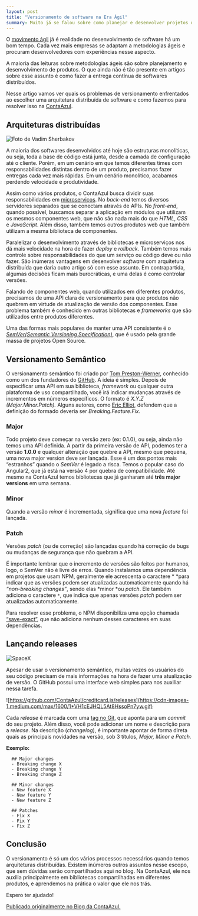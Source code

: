 ```yaml
---
layout: post
title: "Versionamento de software na Era Ágil"
summary: Muito já se falou sobre como planejar e desenvolver projetos usando métodos ágeis, mas quase nunca vamos como fazer a entrega contínua de software distribuídos. Esse post fala sobre como versionar software na era ágil.
---
```


O [movimento ágil](http://www.manifestoagil.com.br/) já é realidade no desenvolvimento de software há um bom tempo. Cada vez mais empresas se adaptam a metodologias ágeis e procuram desenvolvedores com experiências nesse aspecto.

A maioria das leituras sobre metodologias ágeis são sobre planejamento e desenvolvimento de produtos. O que ainda não é tão presente em artigos sobre esse assunto é como fazer a entrega contínua de softwares distribuídos.

Nesse artigo vamos ver quais os problemas de versionamento enfrentados ao escolher uma arquitetura distribuída de software e como fazemos para resolver isso na [ContaAzul](https://contaazul.com/).

## Arquiteturas distribuídas

![Foto de Vadim Sherbakov](https://cdn-images-1.medium.com/max/2000/1*PB7Z4QDmCIg8O7Q10H5LMg.jpeg)

A maioria dos softwares desenvolvidos até hoje são estruturas monolíticas, ou seja, toda a base de código está junta, desde a camada de configuração até o cliente. Porém, em um cenário em que temos diferentes times com responsabilidades distintas dentro de um produto, precisamos fazer entregas cada vez mais rápidas. Em um cenário monolítico, acabamos perdendo velocidade e produtividade.

Assim como vários produtos, o ContaAzul busca dividir suas responsabilidades em [microserviços](https://martinfowler.com/articles/microservices.html). No *back-end* temos diversos servidores separados que se conectam através de APIs. No *front-end*, quando possível, buscamos separar a aplicação em módulos que utilizam os mesmos componentes web, que não são nada mais do que *HTML*, *CSS* e *JavaScript*. Além disso, também temos outros produtos web que também utilizam a mesma biblioteca de componentes.

Paralelizar o desenvolvimento através de bibliotecas e microserviços nos dá mais velocidade na hora de fazer *deploy* e *rollback*. Também temos mais controle sobre responsabilidades do que um serviço ou código deve ou não fazer. São inúmeras vantagens em desenvolver *software* com arquitetura distribuída que daria outro artigo só com esse assunto. Em contrapartida, algumas decisões ficam mais burocráticas, e uma delas é como controlar versões.

Falando de componentes web, quando utilizados em diferentes produtos, precisamos de uma API clara de versionamento para que produtos não quebrem em virtude de atualização de versão dos componentes. Esse problema também é conhecido em outras bibliotecas e *frameworks* que são utilizados entre produtos diferentes.

Uma das formas mais populares de manter uma API consistente é o *[SemVer(Semantic Versioning Specification)](http://semver.org/)*, que é usado pela grande massa de projetos Open Source.

## Versionamento Semântico

O versionamento semântico foi criado por [Tom Preston-Werner](http://tom.preston-werner.com/), conhecido como um dos fundadores do [GitHub](https://github.com/). A ideia é simples. Depois de especificar uma API em sua biblioteca, *framework* ou qualquer outra plataforma
de uso compartilhado, você irá indicar mudanças através de incrementos em números específicos. O formato é *X.Y.Z* *(Major.Minor.Patch).* Alguns autores, como [Eric Elliot](https://ericelliottjs.com/), defendem que a definição do formado deveria ser *Breaking.Feature.Fix.*

### Major

Todo projeto deve começar na versão zero (ex: 0.1.0), ou seja, ainda não temos uma API definida. A partir da primeira versão de API, podemos ter a versão **1.0.0** e qualquer alteração que quebre a API, mesmo que pequena, uma nova major version deve ser lançada. Esse é um dos pontos mais “estranhos” quando o *SemVer* é legado a risca. Temos o popular caso do Angular2, que já está na versão 4 por quebra de compatibilidade. Até mesmo na ContaAzul temos bibliotecas que já ganharam até **três major versions** em uma semana.

### Minor

Quando a versão *minor* é incrementada, significa que uma nova *feature* foi lançada.

### Patch

Versões *patch* (ou de correção) são lançadas quando há correção de bugs ou mudanças de segurança que não quebram a API.

É importante lembrar que o incremento de versões são feitos por humanos, logo, o SemVer não é livre de erros. Quando instalamos uma dependência em projetos que usam NPM, geralmente ele acrescenta o caractere * *para indicar que as versões podem ser atualizadas automaticamente quando há *“non-breaking changes”*, sendo elas *minor *ou *patch*. Ele também adiciona o caractere `*`, que indica que
apenas versões *patch* podem ser atualizadas automaticamente.

Para resolver esse problema, o NPM disponibiliza uma opção chamada [“save-exact”](https://docs.npmjs.com/misc/config#save-exact), que não adiciona nenhum desses caracteres em suas dependências.

## Lançando releases

![SpaceX](https://cdn-images-1.medium.com/max/2000/1*FKtuzW1qO8cjszE7eo_Xmw.jpeg)

Apesar de usar o versionamento semântico, muitas vezes os usuários do seu código precisam de mais informações na hora de fazer uma atualização de versão. O GitHub possui uma interface web simples para nos auxiliar nessa tarefa.

![https://github.com/ContaAzul/creditcard.js/releases](https://cdn-images-1.medium.com/max/1600/1*VH1cEJHQL5At8HssoPn7yw.gif)

Cada *release* é marcada com uma [tag no Git](https://git-scm.com/book/pt-br/v2/Git-Basics-Tagging), que aponta para um *commit* do seu projeto. Além disso, você pode adicionar um nome e descrição para a *release*. Na descrição (*changelog*), é importante apontar de forma
direta quais as principais novidades na versão, sob 3 títulos, *Major, Minor e Patch.*

**Exemplo:**

```
  ## Major changes
  - Breaking change X
  - Breaking change Y
  - Breaking change Z

  ## Minor changes
  - New feature X
  - New feature Y
  - New feature Z

  ## Patches
  - Fix X
  - Fix Y
  - Fix Z
```

## Conclusão

O versionamento é só um dos vários processos necessários quando temos arquiteturas distribuídas. Existem inúmeros outros assuntos nesse escopo, que sem dúvidas serão compartilhados aqui no blog. Na ContaAzul, ele nos auxilia principalmente em bibliotecas compartilhadas em diferentes produtos, e aprendemos na prática o valor que ele nos trás.

Espero ter ajudado!

[Publicado originalmente no Blog da ContaAzul.](https://engineering.contaazul.com/versionamento-de-software-na-era-%C3%A1gil-8b53f6c08192)

